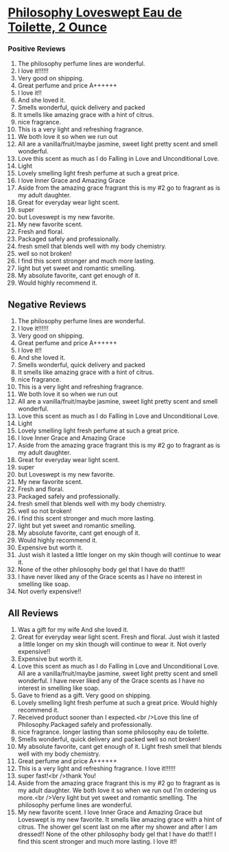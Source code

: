 # [Philosophy Loveswept Eau de Toilette, 2 Ounce](https://products.checkmycream.com/products/Philosophy-Loveswept-Eau-de-Toilette-2-Ounce.html)

### Positive Reviews

<ol>
      <li>The philosophy perfume lines are wonderful.</li>
      <li>I love it!!!!!!</li>
      <li>Very good on shipping.</li>
      <li>Great perfume and price A++++++</li>
      <li>I love it!!</li>
      <li>And she loved it.</li>
      <li>Smells wonderful, quick delivery and packed</li>
      <li>It smells like amazing grace with a hint of citrus.</li>
      <li>nice fragrance.  </li>
      <li>This is a very light and refreshing fragrance.  </li>
      <li>We both love it so when we run out</li>
      <li>All are a vanilla/fruit/maybe jasmine, sweet light pretty scent and smell wonderful.  </li>
      <li>Love this scent as much as I do Falling in Love and Unconditional Love.  </li>
      <li>Light</li>
      <li>Lovely smelling light fresh perfume at such a great price.  </li>
      <li>I love Inner Grace and Amazing Grace</li>
      <li>Aside from the amazing grace fragrant this is my #2 go to fragrant as is my adult daughter.  </li>
      <li>Great for everyday wear light scent.</li>
      <li>super</li>
      <li>but Loveswept is my new favorite.</li>
      <li>My new favorite scent.</li>
      <li>Fresh and floral.</li>
      <li>Packaged safely and professionally.</li>
      <li>fresh smell that blends well with my body chemistry.</li>
      <li>well so not broken!</li>
      <li>I find this scent stronger and much more lasting.</li>
      <li>light but yet sweet and romantic smelling.</li>
      <li>My absolute favorite, cant get enough of it.  </li>
      <li>Would highly recommend it.</li>
</ol>


<h2>Negative Reviews</h2>
<ol>
<li> The philosophy perfume lines are wonderful.</li>
<li> I love it!!!!!!</li>
<li> Very good on shipping.</li>
<li> Great perfume and price A++++++</li>
<li> I love it!!</li>
<li> And she loved it.</li>
<li> Smells wonderful, quick delivery and packed</li>
<li> It smells like amazing grace with a hint of citrus.</li>
<li> nice fragrance.  </li>
<li> This is a very light and refreshing fragrance.  </li>
<li> We both love it so when we run out</li>
<li> All are a vanilla/fruit/maybe jasmine, sweet light pretty scent and smell wonderful.  </li>
<li> Love this scent as much as I do Falling in Love and Unconditional Love.  </li>
<li> Light</li>
<li> Lovely smelling light fresh perfume at such a great price.  </li>
<li> I love Inner Grace and Amazing Grace</li>
<li> Aside from the amazing grace fragrant this is my #2 go to fragrant as is my adult daughter.  </li>
<li> Great for everyday wear light scent.</li>
<li> super</li>
<li> but Loveswept is my new favorite.</li>
<li> My new favorite scent.</li>
<li> Fresh and floral.</li>
<li> Packaged safely and professionally.</li>
<li> fresh smell that blends well with my body chemistry.</li>
<li> well so not broken!</li>
<li> I find this scent stronger and much more lasting.</li>
<li> light but yet sweet and romantic smelling.</li>
<li> My absolute favorite, cant get enough of it.  </li>
<li> Would highly recommend it.</li>
<li> Expensive but worth it.</li>
<li> Just wish it lasted a little longer on my skin though will continue to wear it.</li>
<li> None of the other philosophy body gel that I have do that!!!</li>
<li> I have never liked any of the Grace scents as I have no interest in smelling like soap.</li>
<li> Not overly expensive!!</li>
</ol>

<h2>All Reviews</h2>

<ol>
    <li> Was a gift for my wife And she loved it.</li>
    <li> Great for everyday wear light scent. Fresh and floral. Just wish it lasted a little longer on my skin though will continue to wear it. Not overly expensive!!</li>
    <li> Expensive but worth it.</li>
    <li> Love this scent as much as I do Falling in Love and Unconditional Love.  All are a vanilla/fruit/maybe jasmine, sweet light pretty scent and smell wonderful.  I have never liked any of the Grace scents as I have no interest in smelling like soap.</li>
    <li> Gave to friend as a gift. Very good on shipping.</li>
    <li> Lovely smelling light fresh perfume at such a great price.  Would highly recommend it.</li>
    <li> Received product sooner than I expected.&lt;br /&gt;Love this line of Philosophy.Packaged safely and professionally.</li>
    <li> nice fragrance.  longer lasting than some philosophy eau de toilette.</li>
    <li> Smells wonderful, quick delivery and packed well so not broken!</li>
    <li> My absolute favorite, cant get enough of it.  Light fresh smell that blends well with my body chemistry.</li>
    <li> Great perfume and price A++++++</li>
    <li> This is a very light and refreshing fragrance.  I love it!!!!!!</li>
    <li> super fast!&lt;br /&gt;thank You!</li>
    <li> Aside from the amazing grace fragrant this is my #2 go to fragrant as is my adult daughter.  We both love it so when we run out I&#x27;m ordering us more.&lt;br /&gt;Very light but yet sweet and romantic smelling. The philosophy perfume lines are wonderful.</li>
    <li> My new favorite scent. I love Inner Grace and Amazing Grace but Loveswept is my new favorite. It smells like amazing grace with a hint of citrus. The shower gel scent last on me after my shower and after I am dressed!! None of the other philosophy body gel that I have do that!!! I find this scent stronger and much more lasting. I love it!!</li>
</ol>





